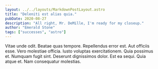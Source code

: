 ```yaml
---
layout: ../../layouts/MarkdownPostLayout.astro
title: "Deleniti est alias quia."
pubDate: 2020-08-27
description: "All right, Mr. DeMille, I'm ready for my closeup."
author: "Emerald Stone"
tags: ["successes", "astro"]
---
```


Vitae unde odit. Beatae quas tempore. Repellendus error est. Aut officiis esse. Vero molestiae officia. Iusto voluptas exercitationem. Quia possimus et. Numquam fugit sint. Deserunt dignissimos dolor. Est ea sequi. Quia atque et. Nam consequatur molestias.

